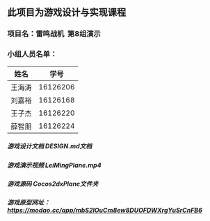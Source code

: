 ## 此项目为游戏设计与实现课程
### 项目名：雷鸣战机  第8组演示
### 小组人员名单：

姓名	|学号
---------|------	
王海涛	|16126206
刘嘉裕	|16126168
王子杰	|16126220
薛智朋	|16126224

##### 游戏设计文档	DESIGN.md文档
##### 游戏演示视频	LeiMingPlane.mp4 
##### 游戏源码	    Cocos2dxPlane文件夹
##### 游戏原型网址：	https://modao.cc/app/mbS2lOuCm8ew8DUOFDWXrgYuSrCnFB6

